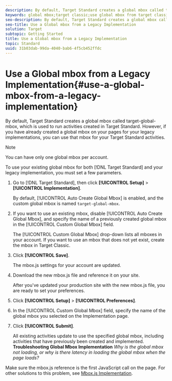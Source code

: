 ```yaml
---
description: By default, Target Standard creates a global mbox called target-global-mbox, which is used to run activities created in Target Standard. However, if you have already created a global mbox on your pages for your legacy implementations, you can use that mbox for your Target Standard activities.
keywords: global mbox;target classic;use global mbox from target classic
seo-description: By default, Target Standard creates a global mbox called target-global-mbox, which is used to run activities created in Target Standard. However, if you have already created a global mbox on your pages for your legacy implementations, you can use that mbox for your Target Standard activities.
seo-title: Use a Global mbox from a Legacy Implementation
solution: Target
subtopic: Getting Started
title: Use a Global mbox from a Legacy Implementation
topic: Standard
uuid: 31b03dab-99da-4040-bab6-4f5cb452ffdc
---
```


# Use a Global mbox from a Legacy Implementation{#use-a-global-mbox-from-a-legacy-implementation}

By default, Target Standard creates a global mbox called target-global-mbox, which is used to run activities created in Target Standard. However, if you have already created a global mbox on your pages for your legacy implementations, you can use that mbox for your Target Standard activities.

>[!NOTE]
>
>You can have only one global mbox per account.

To use your existing global mbox for both [!DNL Target Standard] and your legacy implementation, you must set a few parameters. 

1. Go to [!DNL Target Standard], then click **[!UICONTROL Setup]** > **[!UICONTROL Implementation]**.

   By default, [!UICONTROL Auto Create Global Mbox] is enabled, and the custom global mbox is named `target-global-mbox`. 
1. If you want to use an existing mbox, disable [!UICONTROL Auto Create Global Mbox], and specify the name of a previously created global mbox in the [!UICONTROL Custom Global Mbox] field.

   The [!UICONTROL Custom Global Mbox] drop-down lists all mboxes in your account. If you want to use an mbox that does not yet exist, create the mbox in Target Classic. 
1. Click **[!UICONTROL Save]**.

   The mbox.js settings for your account are updated. 
1. Download the new mbox.js file and reference it on your site.

   After you've updated your production site with the new mbox.js file, you are ready to set your preferences. 
1. Click **[!UICONTROL Setup]** > **[!UICONTROL Preferences]**.
1. In the [!UICONTROL Custom Global Mbox] field, specify the name of the global mbox you selected on the Implementation page.
1. Click **[!UICONTROL Submit]**.

   All existing activities update to use the specified global mbox, including activities that have previously been created and implemented. 
**Troubleshooting Global Mbox Implementation** *Why is the global mbox not loading, or why is there latency in loading the global mbox when the page loads?*

Make sure the mbox.js reference is the first JavaScript call on the page. For other solutions to this problem, see [Mbox.js Implementation](../../../../c-implementing-target/c-implementing-target-for-client-side-web/t-mbox-download/t-mbox-download.md#task_4EAE26BB84FD4E1D858F411AEDF4B420). 
